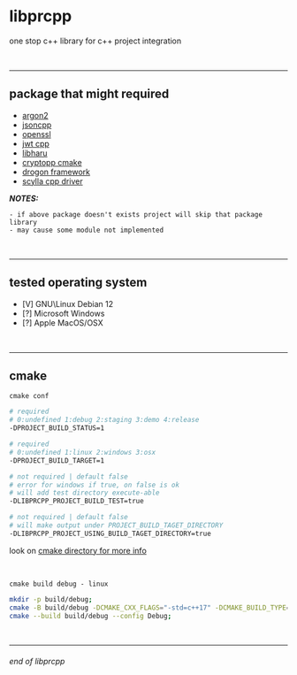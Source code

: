 # libprcpp

one stop c++ library for c++ project integration

<br>

---

## package that might required

- [argon2](https://github.com/P-H-C/phc-winner-argon2)
- [jsoncpp](https://github.com/open-source-parsers/jsoncpp)
- [openssl](https://github.com/openssl/openssl)
- [jwt cpp](https://github.com/Thalhammer/jwt-cpp)
- [libharu](https://github.com/libharu/libharu)
- [cryptopp cmake](https://github.com/abdes/cryptopp-cmake)
- [drogon framework](https://github.com/drogonframework/drogon)
- [scylla cpp driver](https://github.com/scylladb/cpp-driver)

__*NOTES:*__
```
- if above package doesn't exists project will skip that package library
- may cause some module not implemented
```

<br>

---

## tested operating system

- [V] GNU\Linux Debian 12
- [?] Microsoft Windows
- [?] Apple MacOS/OSX

<br>

---

## cmake

`cmake conf`
```sh
# required
# 0:undefined 1:debug 2:staging 3:demo 4:release
-DPROJECT_BUILD_STATUS=1

# required
# 0:undefined 1:linux 2:windows 3:osx
-DPROJECT_BUILD_TARGET=1

# not required | default false
# error for windows if true, on false is ok
# will add test directory execute-able
-DLIBPRCPP_PROJECT_BUILD_TEST=true

# not required | default false
# will make output under PROJECT_BUILD_TAGET_DIRECTORY
-DLIBPRCPP_PROJECT_USING_BUILD_TAGET_DIRECTORY=true
```

look on [cmake directory for more info](./cmake)

<br>

`cmake build debug - linux`
```sh
mkdir -p build/debug;
cmake -B build/debug -DCMAKE_CXX_FLAGS="-std=c++17" -DCMAKE_BUILD_TYPE=Debug -DPROJECT_BUILD_STATUS=1 -DPROJECT_BUILD_TARGET=1 -DLIBPRCPP_PROJECT_BUILD_TEST=false -DLIBPRCPP_PROJECT_USING_BUILD_TAGET_DIRECTORY=true;
cmake --build build/debug --config Debug;
```

<br>

---

###### end of libprcpp
